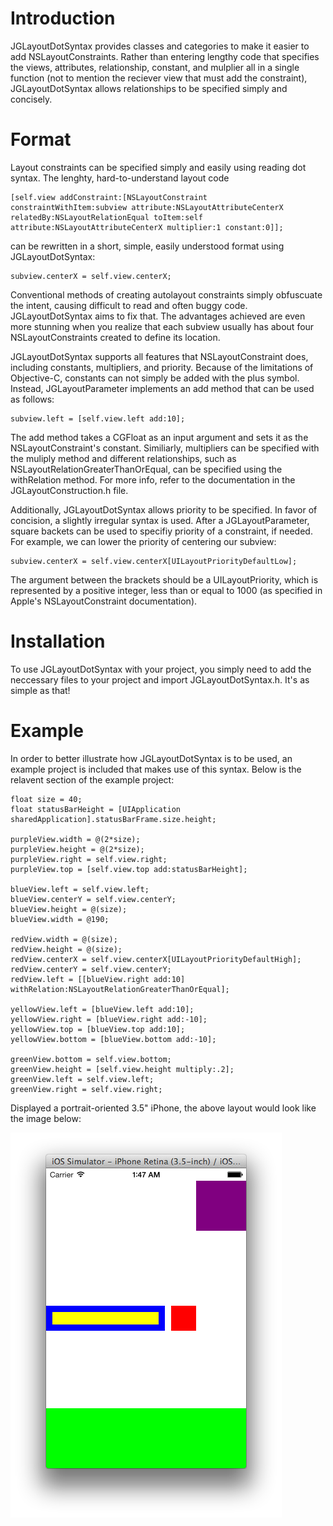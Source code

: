 Introduction
=================

JGLayoutDotSyntax provides classes and categories to make it easier to add NSLayoutConstraints. Rather than entering lengthy code that specifies the views, attributes, relationship, constant, and mulplier all in a single function (not to mention the reciever view that must add the constraint), JGLayoutDotSyntax allows relationships to be specified simply and concisely.

Format
=================

Layout constraints can be specified simply and easily using reading dot syntax. The lenghty, hard-to-understand layout code

```
[self.view addConstraint:[NSLayoutConstraint constraintWithItem:subview attribute:NSLayoutAttributeCenterX relatedBy:NSLayoutRelationEqual toItem:self attribute:NSLayoutAttributeCenterX multiplier:1 constant:0]];
```

can be rewritten in a short, simple, easily understood format using JGLayoutDotSyntax:

```
subview.centerX = self.view.centerX;
```


Conventional methods of creating autolayout constraints simply obfuscuate the intent, causing difficult to read and often buggy code. JGLayoutDotSyntax aims to fix that. The advantages achieved are even more stunning when you realize that each subview usually has about four NSLayoutConstraints created to define its location.

JGLayoutDotSyntax supports all features that NSLayoutConstraint does, including constants, multipliers, and priority. Because of the limitations of Objective-C, constants can not simply be added with the plus symbol. Instead, JGLayoutParameter implements an add method that can be used as follows:

```
subview.left = [self.view.left add:10];
```

The add method takes a CGFloat as an input argument and sets it as the NSLayoutConstraint's constant. Similiarly, multipliers can be specified with the muliply method and different relationships, such as NSLayoutRelationGreaterThanOrEqual, can be specified using the withRelation method. For more info, refer to the documentation in the JGLayoutConstruction.h file.

Additionally, JGLayoutDotSyntax allows priority to be specified. In favor of concision, a slightly irregular syntax is used. After a JGLayoutParameter, square backets can be used to specifiy priority of a constraint, if needed. For example, we can lower the priority of centering our subview:

```
subview.centerX = self.view.centerX[UILayoutPriorityDefaultLow];
```

The argument between the brackets should be a UILayoutPriority, which is represented by a positive integer, less than or equal to 1000 (as specified in Apple's NSLayoutConstraint documentation).

Installation
=================

To use JGLayoutDotSyntax with your project, you simply need to add the neccessary files to your project and import JGLayoutDotSyntax.h. It's as simple as that!

Example
=================

In order to better illustrate how JGLayoutDotSyntax is to be used, an example project is included that makes use of this syntax. Below is the relavent section of the example project:

```
float size = 40;
float statusBarHeight = [UIApplication sharedApplication].statusBarFrame.size.height;

purpleView.width = @(2*size);
purpleView.height = @(2*size);
purpleView.right = self.view.right;
purpleView.top = [self.view.top add:statusBarHeight];

blueView.left = self.view.left;
blueView.centerY = self.view.centerY;
blueView.height = @(size);
blueView.width = @190;

redView.width = @(size);
redView.height = @(size);
redView.centerX = self.view.centerX[UILayoutPriorityDefaultHigh];
redView.centerY = self.view.centerY;
redView.left = [[blueView.right add:10] withRelation:NSLayoutRelationGreaterThanOrEqual];

yellowView.left = [blueView.left add:10];
yellowView.right = [blueView.right add:-10];
yellowView.top = [blueView.top add:10];
yellowView.bottom = [blueView.bottom add:-10];

greenView.bottom = self.view.bottom;
greenView.height = [self.view.height multiply:.2];
greenView.left = self.view.left;
greenView.right = self.view.right;
```

Displayed a portrait-oriented 3.5" iPhone, the above layout would look like the image below:

![](https://github.com/JadenGeller/JGLayoutDotSyntax/blob/master/example_layout.png?raw=true)
